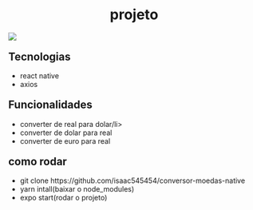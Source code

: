 <h1 style="text-align: center">projeto</h1>
<img src="20221024_130141.gif">
 


<h2 style="margin-top: 20px">Tecnologias</h2>
<ul>
  <li>react native</li>
  <li>axios</li>
</ul>

<h2 style="margin-top: 20px">Funcionalidades</h2>
<ul>
  <li>converter de real para dolar/li>
  <li>converter de dolar para real</li>
  <li>converter de euro para real</li>
</ul>

<h2 style="margin-top: 20px">como rodar</h2>
<ul>
   <li>git clone https://github.com/isaac545454/conversor-moedas-native</li>
   <li>yarn intall(baixar o node_modules)</li> 
   <li>expo start(rodar o projeto)</li> 
</ul>
